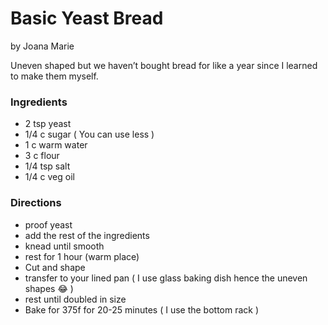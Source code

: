 # Basic Yeast Bread

by Joana Marie 

Uneven shaped but we haven’t bought bread for like a year since I learned to make them myself.

### Ingredients
* 2 tsp yeast
* 1/4 c sugar ( You can use less )
* 1 c warm water
* 3 c flour
* 1/4 tsp salt
* 1/4 c veg oil 

### Directions
* proof yeast
* add the rest of the ingredients
* knead until smooth 
* rest for 1 hour (warm place)
* Cut and shape 
* transfer to your lined pan ( I use glass baking dish hence the uneven shapes 😂 )
* rest until doubled in size
* Bake for 375f for 20-25 minutes ( I use the bottom rack )
